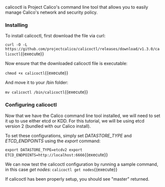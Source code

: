calicoctl is Project Calico's command line tool that allows you to easily manage Calico's network and security policy.

### Installing
To install calicoctl, first download the file via curl:

`
curl -O -L https://github.com/projectcalico/calicoctl/releases/download/v1.3.0/calicoctl
`{{execute}}

Now ensure that the downloaded calicoctl file is executable:

`
chmod +x calicoctl
`{{execute}}


And move it to your /bin folder:

`
mv calicoctl /bin/calicoctl
`{{execute}}

### Configuring calicoctl
Now that we have the Calico command line tool installed, we will need to set it up to use either etcd or KDD.  For this tutorial, we will be using etcd version 2 (bundled with our Calico install).

To set these configurations, simply set *DATASTORE_TYPE* and *ETCD_ENDPOINTS* using the *export* command:

`
export DATASTORE_TYPE=etcdv2
export ETCD_ENDPOINTS=http://localhost:6666
`{{execute}}

We can now test the calicoctl configuration by running a sample command, in this case *get nodes*:
`
calicoctl get nodes
`{{execute}}

If calicoctl has been properly setup, you should see "master" returned.